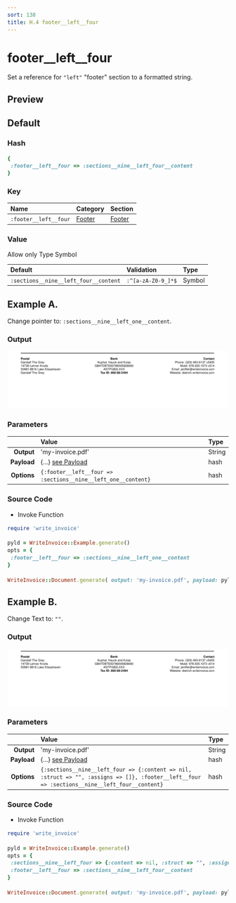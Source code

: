 ```yaml
---
sort: 138
title: H.4 footer__left__four
---
```

# footer__left__four

Set a reference for `"left"` "footer" section to a formatted string.


## Preview

<div >
    <canvas id='canvas' search=':footer__left__four' palette='option_detail'></canvas>
</div>
<script src="../assets/js/marker.js"></script>  

 
## Default

### Hash

```ruby
{
 :footer__left__four => :sections__nine__left_four__content
} 
```

### Key

| **Name** | **Category** | **Section** |
| :--- | :--- | :--- |
| ```:footer__left__four``` |  [Footer](./#footer) | [Footer](/sections/footer) |

### Value

Allow only Type Symbol

| **Default**| **Validation**| **Type** |
| :--- | :--- | :--- |
| ```:sections__nine__left_four__content``` | ```:^[a-zA-Z0-9_]*$``` | Symbol |

## Example A.

Change pointer to: `:sections__nine__left_one__content`.

### Output

<img src="../assets/images/options/footer__left__four--a.png">



### Parameters

| | **Value** | **Type** |
|------:|:------|:------|
| **Output** | 'my-invoice.pdf' | String |
| **Payload** | {...} [see Payload](../payload) | hash |
| **Options** | ```{:footer__left__four => :sections__nine__left_one__content}``` | hash |


### Source Code

* Invoke Function

```ruby
require 'write_invoice'
 
pyld = WriteInvoice::Example.generate()
opts = {
 :footer__left__four => :sections__nine__left_one__content
}
 
WriteInvoice::Document.generate( output: 'my-invoice.pdf', payload: pyld, options: opts )

```

## Example B.

Change Text to: `""`.

### Output

<img src="../assets/images/options/footer__left__four--b.png">



### Parameters

| | **Value** | **Type** |
|------:|:------|:------|
| **Output** | 'my-invoice.pdf' | String |
| **Payload** | {...} [see Payload](../payload) | hash |
| **Options** | ```{:sections__nine__left_four => {:content => nil, :struct => "", :assigns => []}, :footer__left__four => :sections__nine__left_four__content}``` | hash |


### Source Code

* Invoke Function

```ruby
require 'write_invoice'
 
pyld = WriteInvoice::Example.generate()
opts = {
 :sections__nine__left_four => {:content => nil, :struct => "", :assigns => []},
 :footer__left__four => :sections__nine__left_four__content
}
 
WriteInvoice::Document.generate( output: 'my-invoice.pdf', payload: pyld, options: opts )

```


